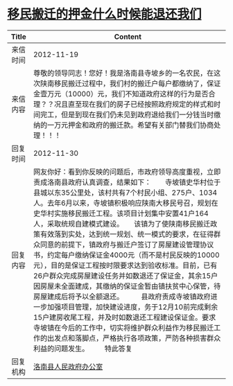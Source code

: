 # [移民搬迁的押金什么时候能退还我们](http://www.shangluo.gov.cn/zmhd/ldxxxx.jsp?urltype=leadermail.LeaderMailContentUrl&wbtreeid=1112&leadermailid=1477)

| Title |                                                                                                                                                                                                                                              Content                                                                                                                                                                                                                                               |
|:-----:|----------------------------------------------------------------------------------------------------------------------------------------------------------------------------------------------------------------------------------------------------------------------------------------------------------------------------------------------------------------------------------------------------------------------------------------------------------------------------------------------------|
| 来信时间  | 2012-11-19                                                                                                                                                                                                                                                                                                                                                                                                                                                                                         |
| 来信内容  | 尊敬的领导同志！您好！我是洛南县寺坡乡的一名农民，在这次陕南移民搬迁过程中，我们村的搬迁户每户都缴纳了，保证金壹万元（10000）元，我们不知道政府这样的行为是否合理？？况且直至现在我们的房子已经按照政府规定的样式和时间完工，但是到现在我们仍未见到政府退给我们一分钱当时缴纳的一万元押金和政府的搬迁款。希望有关部门替我们协商处理！！！                                                                                                                                                                                                                                                                                                                            |
| 回复时间  | 2012-11-30                                                                                                                                                                                                                                                                                                                                                                                                                                                                                         |
| 回复内容  | 网友你好：看到你反映的问题后，市政府领导高度重视，立即责成洛南县政府认真调查，结果如下：　　寺坡镇史华村位于县城以东35公里处，该村共有7个村民小组、275户、1034人。去年6月以来，寺坡镇积极响应陕南大移民号召，规划在史华村实施移民搬迁工程。该项目计划集中安置41户164人，采取统规自建模式建设。　　该镇为了使陕南移民搬迁政策有效落到实处，达到统一规划、统一模式的要求，在征得群众同意的前提下，镇政府与搬迁户签订了房屋建设管理协议书，约定每户缴纳保证金4000元（而不是村民反映的10000元），目的是保证工程按时限要求达到验收标准。目前，已有26户群众完成房屋建设任务并如数退还了保证金，其余15户因房屋未全面建成，其缴纳的保证金暂由镇扶贫中心保管，待房屋建成后将予以全额退还。  　　县政府责成寺坡镇政府进一步加强项目管理，加快建设进度，务于12月10前完成剩余15户建房收尾工程，并及时如数退还工程建设保证金。要求寺坡镇在今后的工作中，切实将维护群众利益作为移民搬迁工作的出发点和落脚点，严格执行各项政策，严防各种损害群众利益的问题发生。 　　特此答复 |
| 回复机构  | [洛南县人民政府办公室](../../category/agencies/洛南县人民政府办公室.md)                                                                                                                                                                                                                                                                                                                                                                                                                                                |